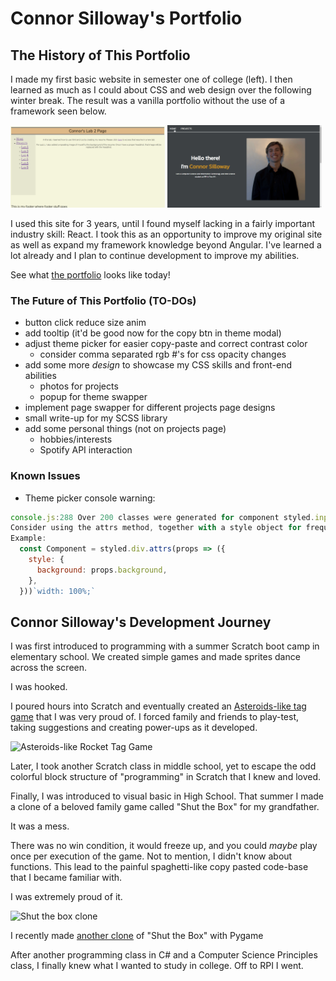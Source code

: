 # Connor Silloway's Portfolio
## The History of This Portfolio
I made my first basic website in semester one of college (left). I then learned as much as I could about CSS and web design over the following winter break. The result was a vanilla portfolio without the use of a framework seen below.
<p float="left">
  <img src="https://github.com/Cosillow/Personal-Website/blob/master/vite-personal-website/public/iit-labs.png?raw=true" width="49%" />
  <img src="https://github.com/Cosillow/Personal-Website/blob/master/vite-personal-website/public/old-portfolio.gif?raw=true" width="49%" /> 
</p>

I used this site for 3 years, until I found myself lacking in a fairly important industry skill: React. I took this as an opportunity to improve my original site as well as expand my framework knowledge beyond Angular. I've learned a lot already and I plan to continue development to improve my abilities.

See what [the portfolio](https://connor-silloway-portfolio.netlify.app/) looks like today!

### The Future of This Portfolio (TO-DOs)
- button click reduce size anim
- add tooltip (it'd be good now for the copy btn in theme modal)
- adjust theme picker for easier copy-paste and correct contrast color
	- consider comma separated rgb #'s for css opacity changes
- add some more _design_ to showcase my CSS skills and front-end abilities
	- photos for projects
	- popup for theme swapper
- implement page swapper for different projects page designs
- small write-up for my SCSS library
- add some personal things (not on projects page)
	- hobbies/interests
	- Spotify API interaction

### Known Issues
- Theme picker console warning:
```js
console.js:288 Over 200 classes were generated for component styled.input with the id of "sc-dmqHEX".
Consider using the attrs method, together with a style object for frequently changed styles.
Example:
  const Component = styled.div.attrs(props => ({
    style: {
      background: props.background,
    },
  }))`width: 100%;`
```

## Connor Silloway's Development Journey
I was first introduced to programming with a summer Scratch boot camp in elementary school. We created simple games and made sprites dance across the screen.

I was hooked.

I poured hours into Scratch and eventually created an [Asteroids-like tag game](https://scratch.mit.edu/projects/92771985) that I was very proud of. I forced family and friends to play-test, taking suggestions and creating power-ups as it developed.

![Asteroids-like Rocket Tag Game](https://github.com/Cosillow/Personal-Website/blob/master/vite-personal-website/public/scratch-rockets.gif?raw=true)

Later, I took another Scratch class in middle school, yet to escape the odd colorful block structure of "programming" in Scratch that I knew and loved.

Finally, I was introduced to visual basic in High School. That summer I made a clone of a beloved family game called "Shut the Box" for my grandfather.

It was a mess.

There was no win condition, it would freeze up, and you could _maybe_ play once per execution of the game. Not to mention, I didn't know about functions. This lead to the painful spaghetti-like copy pasted code-base that I became familiar with.

I was extremely proud of it.

![Shut the box clone]()

I recently made [another clone](https://github.com/Cosillow/Shut-the-box) of "Shut the Box" with Pygame

After another programming class in C# and a Computer Science Principles class, I finally knew what I wanted to study in college. Off to RPI I went.
